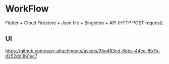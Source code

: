 
# WorkFlow

Flutter + Cloud Firestore + Json file + Singleton + API (HTTP POST request).

## UI
https://github.com/user-attachments/assets/35e483cd-6ebc-44ce-8b7b-d252dd3b0ec7
